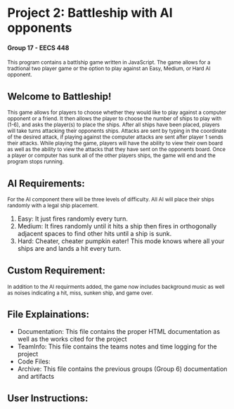 # Project 2: Battleship with AI opponents
<h4> Group 17 - EECS 448</h4>
<small> This program contains a battlship game written in JavaScript. The game allows for a tradtional two player game or the option to play against an Easy, Medium, or Hard AI opponent. </small>
<h2> Welcome to Battleship!</h2>
<small> This game allows for players to choose whether they would like to play against a computer opponent or a friend. It then allows the player to choose the number of ships to play with (1-6), and asks the player(s) to place the ships. After all ships have been placed, players will take turns attacking their opponents ships. Attacks are sent by typing in the coordinate of the desired attack, if playing against the computer attacks are sent after player 1 sends their attacks. While playing the game, players will have the ability to view their own board as well as the ability to view the attacks that they have sent on the opponents board. Once a player or computer has sunk all of the other players ships, the game will end and the program stops running.</small>
<h2> AI Requirements:</h2>
<small> For the AI component there will be three levels of difficulty. All AI will place their ships randomly with a legal ship placement.</small>
<ol><li>Easy: It just fires randomly every turn.</li>
  <li>Medium: It fires randomly until it hits a ship then fires in orthogonally adjacent spaces to find other hits until a ship is sunk.</li>
  <li>Hard: Cheater, cheater pumpkin eater! This mode knows where all your ships are and lands a hit every turn.</li></ol>

<h2> Custom Requirement:</h2>
<small> In addition to the AI requirments added, the game now includes background music as well as noises indicating a hit, miss, sunken ship, and game over.</small>

<h2>File Explainations:</h2>
<ul>
  <li>Documentation: This file contains the proper HTML documentation as well as the works cited for the project</li>
  <li>TeamInfo: This file contains the teams notes and time logging for the project</li>
  <li>Code Files:</li>
  <li>Archive: This file contains the previous groups (Group 6) documentation and artifacts</li></ul>

<h2>User Instructions:</h2>



